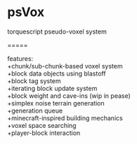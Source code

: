 psVox
=====

torquescript pseudo-voxel system  

=====

features:  
+chunk/sub-chunk-based voxel system  
+block data objects using blastoff  
+block tag system  
+iterating block update system  
+block weight and cave-ins (wip in pease)  
+simplex noise terrain generation  
+generation queue  
+minecraft-inspired building mechanics  
+voxel space searching  
+player-block interaction  
